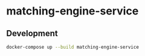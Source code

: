 # matching-engine-service

## Development

```bash
docker-compose up --build matching-engine-service
```
